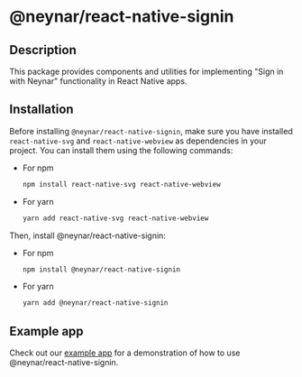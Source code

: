 # @neynar/react-native-signin

## Description

This package provides components and utilities for implementing "Sign in with Neynar" functionality in React Native apps.

## Installation

Before installing `@neynar/react-native-signin`, make sure you have installed `react-native-svg` and `react-native-webview` as dependencies in your project. You can install them using the following commands:

- For npm

  ```bash
  npm install react-native-svg react-native-webview
  ```

- For yarn

  ```bash
  yarn add react-native-svg react-native-webview
  ```

Then, install @neynar/react-native-signin:

- For npm

  ```bash
  npm install @neynar/react-native-signin
  ```

- For yarn

  ```bash
  yarn add @neynar/react-native-signin
  ```

## Example app

Check out our [example app](https://github.com/neynarxyz/farcaster-examples/tree/main/wownar-react-native) for a demonstration of how to use @neynar/react-native-signin.
